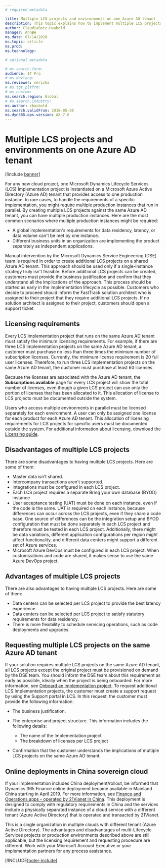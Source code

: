 ```yaml
---
# required metadata

title: Multiple LCS projects and environments on one Azure AD tenant
description: This topic explains how to implement multiple LCS projects and production environments on the same Azure Active Directory tenant.
author: ClaudiaBetz-Haubold 
manager: AnnBe
ms.date: 07/14/2020
ms.topic: article
ms.prod: 
ms.technology: 

# optional metadata

# ms.search.form:  
audience: IT Pro
# ms.devlang: 
ms.reviewer: sericks
# ms.tgt_pltfrm: 
# ms.custom: 
ms.search.region: Global
# ms.search.industry: 
ms.author: chaubold
ms.search.validFrom: 2018-05-30 
ms.dyn365.ops.version: AX 7.0
---
```


# Multiple LCS projects and environments on one Azure AD tenant

[!include [banner](../includes/banner.md)]

For any new cloud project, one Microsoft Dynamics Lifecycle Services (LCS) Implementation project is instantiated on a Microsoft Azure Active Directory (Azure AD) tenant that provides access to one production instance. In rare cases, to handle the requirements of a specific implementation, you might require multiple production instances that run in parallel. By creating multiple LCS projects against the same Azure AD tenant, you can have multiple production instances. Here are the most common scenarios where multiple production instances might be required:

- A global implementation's requirements for data residency, latency, or data volume can't be met by one instance.
- Different business units in an organization are implementing the product separately as independent applications.

Manual intervention by the Microsoft Dynamics Service Engineering (DSE) team is required in order to create additional LCS projects on a shared Azure AD tenant. This approach should be used only if a single-instance strategy truly isn't feasible. Before additional LCS projects can be created, customers must provide the business justification and confirm that they understand all the implications of the approach. This process should be started as early in the implementation lifecycle as possible. Customers who decide to proceed should inform the FastTrack solution architect who is assigned to their project that they require additional LCS projects. If no solution architect is assigned to their project, customers should open a support ticket.

## Licensing requirements

Every LCS Implementation project that runs on the same Azure AD tenant must satisfy the minimum licensing requirements. For example, if there are three LCS Implementation projects on the same Azure AD tenant, a customer must purchase no less than three times the minimum number of subscription licenses. Currently, the minimum license requirement is 20 full user licenses. Therefore, to run three LCS Implementation projects on the same Azure AD tenant, the customer must purchase at least 60 licenses.

Because the licenses are associated with the Azure AD tenant, the **Subscriptions available** page for every LCS project will show the total number of licenses, even though a given LCS project can use only the portion of licenses that has been allocated to it. This allocation of license to LCS projects must be documented outside the system.

Users who access multiple environments in parallel must be licensed separately for each environment. A user can only be assigned one license for each product for each Azure AD tenant. This allocation of licensing requirements for LCS projects for specific users must be documented outside the system. For additional information about licensing, download the [Licensing guide](https://go.microsoft.com/fwlink/?LinkId=866544&clcid=0x409).

## Disadvantages of multiple LCS projects

There are some disadvantages to having multiple LCS projects. Here are some of them:

- Master data isn't shared.
- Intercompany transactions aren't supported.
- Integrations must be configured in each LCS project.
- Each LCS project requires a separate Bring your own database (BYOD) instance
- User acceptance testing (UAT) must be done on each instance, even if the code is the same. UAT is required on each instance, because differences can occur across the LCS projects, even if they share a code base. One source of differences can be the integration setup and BYOD configuration that must be done separately in each LCS project and therefore must be tested in each LCS project. Additionally, there might be data variations, different application configurations per region might affect functionality, and different data centers might support a different set of Azure services.
- Microsoft Azure DevOps must be configured in each LCS project. When customizations and code are shared, it makes sense to use the same Azure DevOps project.

## Advantages of multiple LCS projects

There are also advantages to having multiple LCS projects. Here are some of them:

- Data centers can be selected per LCS project to provide the best latency experience.
- Data centers can be selected per LCS project to satisfy statutory requirements for data residency.
- There is more flexibility to schedule servicing operations, such as code deployments and upgrades.

## Requesting multiple LCS projects on the same Azure AD tenant

If your solution requires multiple LCS projects on the same Azure AD tenant, all LCS projects except the original project must be provisioned on demand by the DSE team. You should inform the DSE team about this requirement as early as possible, ideally when the project is being onboarded. For more information, see [Onboard an implementation project](../imp-lifecycle/onboard.md). To request additional LCS Implementation projects, the customer must create a support request by using the Support portal in LCS. In this request, the customer must provide the following information:

- The business justification.
- The enterprise and project structure. This information includes the following details:

    - The name of the Implementation project
    - The breakdown of licenses per LCS project

- Confirmation that the customer understands the implications of multiple LCS projects on the same Azure AD tenant.

## Online deployments in China sovereign cloud
If your implementation includes China deployment/rollout, be informed that Dynamics 365 Finance online deployment became available in Mainland China starting in April 2019. For more information, see [Finance and Operations apps - operated by 21Vianet in China](../../dev-itpro/deployment/china-local-deployment.md). This deployment is designed to comply with regulatory requirements in China and the services  include a physically separated instance of a cloud service with a different tenant (Azure Active Directory) that is operated and transacted by 21Vianet. 

This is a single organization in multiple clouds with different tenant (Azure Active Directory). The advantages and disadvantages of multi-Lifecycle Services projects or production environments described above are still applicable, but the licensing requirement and requesting procedure are different. Work with your Microsoft Account Executive or your implementation partners for any process assistance.


[!INCLUDE[footer-include](../../../includes/footer-banner.md)]